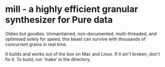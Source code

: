 mill - a highly efficient granular synthesizer for Pure data
============================================================

Oldies but goodies. Unmaintained, non-documented, multi-threaded, and optimised solely for speed, this beast can survive with thousands of concurrent grains in real time.

It builds and works out of the box on Mac and Linux. If it ain't broken, don't fix it.
To build, run 'make' in the directory.
